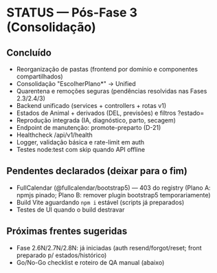 # STATUS — Pós-Fase 3 (Consolidação)

## Concluído
- Reorganização de pastas (frontend por domínio e componentes compartilhados)
- Consolidação "EscolherPlano*" → Unified
- Quarentena e remoções seguras (pendências resolvidas nas Fases 2.3/2.4/3)
- Backend unificado (services + controllers + rotas v1)
- Estados de Animal + derivados (DEL, previsões) e filtros ?estado=
- Reprodução integrada (IA, diagnóstico, parto, secagem)
- Endpoint de manutenção: promote-preparto (D-21)
- Healthcheck /api/v1/health
- Logger, validação básica e rate-limit em auth
- Testes node:test com skip quando API offline

## Pendentes declarados (deixar para o fim)
- FullCalendar (@fullcalendar/bootstrap5) — 403 do registry (Plano A: npmjs pinado; Plano B: remover plugin bootstrap5 temporariamente)
- Build Vite aguardando `npm i` estável (scripts já preparados)
- Testes de UI quando o build destravar

## Próximas frentes sugeridas
- Fase 2.6N/2.7N/2.8N: já iniciadas (auth resend/forgot/reset; front preparado p/ estados/histórico)
- Go/No-Go checklist e roteiro de QA manual (abaixo)

